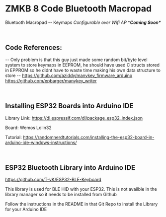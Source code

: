 # ZMKB 8 Code Bluetooth Macropad
Bluetooth Macropad -- Keymaps *Configurable over Wifi AP* \****Coming Soon\****

<Br>

## Code References:
-- Only problem is that this guy just made some random bit/byte level system to store keymaps in EEPROM, he should have used C structs stored in EPPROM so he didnt have to waste time making his own data structure to store --
https://github.com/aziddy/manykey_firmware_arduino
https://github.com/epbarger/manykey_writer

<Br>

## Installing ESP32 Boards into Arduino IDE 
Library Link:
https://dl.espressif.com/dl/package_esp32_index.json

Board: Wemos Lolin32

Tutorial:
https://randomnerdtutorials.com/installing-the-esp32-board-in-arduino-ide-windows-instructions/


<Br>

## ESP32 Bluetooth Library into Arduino IDE 

https://github.com/T-vK/ESP32-BLE-Keyboard

This library is used for BLE HID with your ESP32. This is not availble in the library manager so it needs to be installed from Github

Follow the instructions in the README in that Git Repo to install the Library for your Arduino IDE
